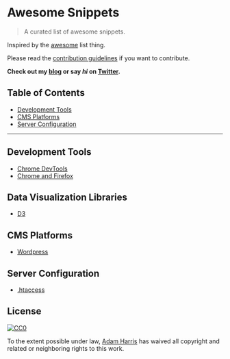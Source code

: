# Awesome Snippets

> A curated list of awesome snippets.

Inspired by the [awesome](https://github.com/sindresorhus/awesome) list thing.

Please read the [contribution guidelines](contributing.md) if you want to contribute.

**Check out my [blog](https://www.adamwadeharris.com) or say *hi* on [Twitter](https://twitter.com/adamCoder).**

## Table of Contents

- [Development Tools](#development-tools)
- [CMS Platforms](#cms-platforms)
- [Server Configuration](#server-configuration)

---

## Development Tools

- [Chrome DevTools](https://github.com/bahmutov/code-snippets)
- [Chrome and Firefox](https://github.com/bgrins/devtools-snippets)

## Data Visualization Libraries

- [D3](https://github.com/AmGarera/D3_Portfolio)

## CMS Platforms

- [Wordpress](https://github.com/theandersonn/wp-snippets)

## Server Configuration

- [.htaccess](https://github.com/phanan/htaccess)

## License

[![CC0](https://i.creativecommons.org/p/zero/1.0/88x31.png)](https://creativecommons.org/publicdomain/zero/1.0/)

To the extent possible under law, [Adam Harris](https://twitter.com/adamCoder) has waived all copyright and related or neighboring rights to this work.
